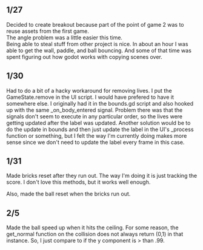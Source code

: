 
## 1/27  
Decided to create breakout because part of the point of game 2 was to reuse assets from the first game.  
The angle problem was a little easier this time.  
Being able to steal stuff from other project is nice.
In about an hour I was able to get the wall, paddle, and ball bouncing. And some of that time was spent figuring out how godot works with copying scenes over.

## 1/30
Had to do a bit of a hacky workaround for removing lives. I put the GameState.remove in the UI script.
I would have prefered to have it somewhere else.
I originally had it in the bounds.gd script and also hooked up with the same _on_body_entered signal.
Problem there was that the signals don't seem to execute in any particular order, so the lives were getting
updated after the label was updated.
Another solution would be to do the update in bounds and then just update the label in the UI's _process
function or something, but I felt the way I'm currently doing makes more sense since we don't need to update
the label every frame in this case.


## 1/31  
Made bricks reset after they run out. The way I'm doing it is just tracking the score.
I don't love this methods, but it works well enough.

Also, made the ball reset when the bricks run out.


## 2/5
Made the ball speed up when it hits the ceiling.
For some reason, the get_normal function on the collision does not always return (0,1) in that instance.
So, I just compare to if the y component is > than .99.
